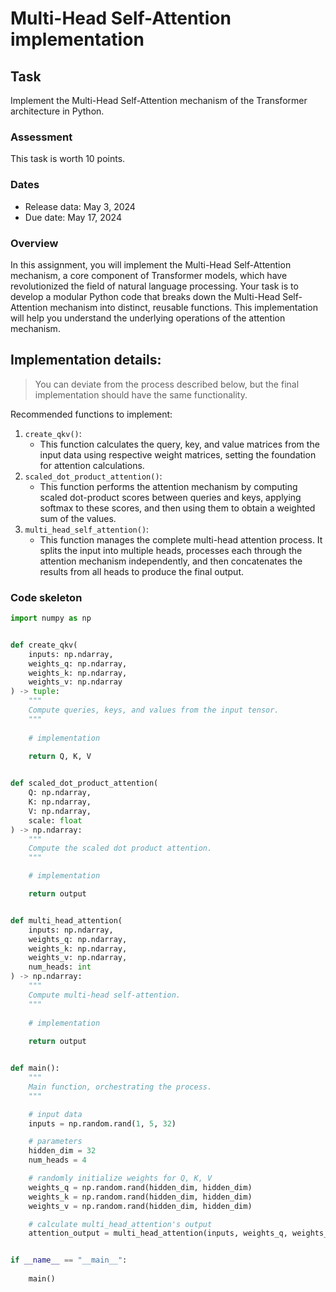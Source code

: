# Multi-Head Self-Attention implementation

## Task

Implement the Multi-Head Self-Attention mechanism of the Transformer architecture in Python.

### Assessment

This task is worth 10 points.

### Dates

* Release data: May 3, 2024
* Due date: May 17, 2024

### Overview

In this assignment, you will implement the Multi-Head Self-Attention mechanism, 
a core component of Transformer models, which have revolutionized the field of natural language processing.
Your task is to develop a modular Python code that breaks down the Multi-Head Self-Attention mechanism
into distinct, reusable functions.
This implementation will help you understand the underlying operations of the attention mechanism.

## Implementation details:

> You can deviate from the process described below, but the final implementation should have the same functionality.

Recommended functions to implement:

1. `create_qkv()`:
   * This function calculates the query, key, and value matrices from the input data using respective weight matrices, 
     setting the foundation for attention calculations.
2. `scaled_dot_product_attention()`:
   * This function performs the attention mechanism by computing scaled dot-product scores between queries and keys,
     applying softmax to these scores, and then using them to obtain a weighted sum of the values.
3. `multi_head_self_attention()`:
   * This function manages the complete multi-head attention process.
     It splits the input into multiple heads, processes each through the attention mechanism independently,
     and then concatenates the results from all heads to produce the final output.

### Code skeleton

```python
import numpy as np


def create_qkv(
    inputs: np.ndarray,
    weights_q: np.ndarray,
    weights_k: np.ndarray,
    weights_v: np.ndarray
) -> tuple:
    """
    Compute queries, keys, and values from the input tensor.
    """
    
    # implementation
    
    return Q, K, V


def scaled_dot_product_attention(
    Q: np.ndarray,
    K: np.ndarray,
    V: np.ndarray,
    scale: float
) -> np.ndarray:
    """
    Compute the scaled dot product attention.
    """

    # implementation

    return output


def multi_head_attention(
    inputs: np.ndarray,
    weights_q: np.ndarray,
    weights_k: np.ndarray,
    weights_v: np.ndarray,
    num_heads: int
) -> np.ndarray:
    """
    Compute multi-head self-attention.
    """
    
    # implementation
    
    return output


def main():
    """
    Main function, orchestrating the process.
    """

    # input data
    inputs = np.random.rand(1, 5, 32)

    # parameters
    hidden_dim = 32
    num_heads = 4

    # randomly initialize weights for Q, K, V
    weights_q = np.random.rand(hidden_dim, hidden_dim)
    weights_k = np.random.rand(hidden_dim, hidden_dim)
    weights_v = np.random.rand(hidden_dim, hidden_dim)

    # calculate multi_head_attention's output
    attention_output = multi_head_attention(inputs, weights_q, weights_k, weights_v, num_heads)


if __name__ == "__main__":
  
    main()

```